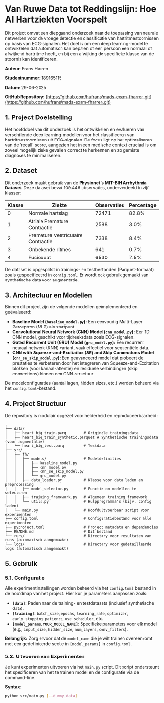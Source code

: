 # Van Ruwe Data tot Reddingslijn: Hoe AI Hartziekten Voorspelt

Dit project omvat een diepgaand onderzoek naar de toepassing van neurale netwerken voor de vroege detectie en classificatie van hartritmestoornissen op basis van ECG-signalen. Het doel is om een deep learning-model te ontwikkelen dat automatisch kan bepalen of een persoon een normaal of afwijkend hartritme heeft, en bij een afwijking de specifieke klasse van de stoornis kan identificeren.

**Auteur:** Frans Harren

**Studentnummer:** 189165115

**Datum:** 29-06-2025

**GitHub Repository:** [https://github.com/hufrans/mads-exam-fharren.git](https://github.com/hufrans/mads-exam-fharren.git)

## 1. Project Doelstelling

Het hoofddoel van dit onderzoek is het ontwikkelen en evalueren van verschillende deep learning-modellen voor het classificeren van hartritmestoornissen uit ECG-signalen. De focus ligt op het optimaliseren van de 'recall' score, aangezien het in een medische context cruciaal is om zoveel mogelijk zieke gevallen correct te herkennen en zo gemiste diagnoses te minimaliseren.

## 2. Dataset

Dit onderzoek maakt gebruik van de **Physionet's MIT-BIH Arrhythmia Dataset**. Deze dataset bevat 109.446 observaties, onderverdeeld in vijf klassen:

| Klasse | Ziekte                             | Observaties | Percentage |
| ------ | ---------------------------------- | ----------- | ---------- |
| 0      | Normale hartslag                   | 72471       | 82.8%      |
| 1      | Atriale Premature Contractie       | 2588        | 3.0%       |
| 2      | Premature Ventriculaire Contractie | 7338        | 8.4%       |
| 3      | Onbekende ritmes                   | 641         | 0.7%       |
| 4      | Fusiebeat                          | 6590        | 7.5%       |

De dataset is opgesplitst in trainings- en testbestanden (Parquet-formaat) zoals gespecificeerd in `config.toml`. Er wordt ook gebruik gemaakt van synthetische data voor augmentatie.

## 3. Architectuur en Modellen

Binnen dit project zijn de volgende modellen geïmplementeerd en geëvalueerd:

* **Baseline Model (`baseline_model.py`):** Een eenvoudig Multi-Layer Perceptron (MLP) als startpunt.
* **Convolutional Neural Network (CNN) Model (`cnn_model.py`):** Een 1D CNN model, geschikt voor tijdreeksdata zoals ECG-signalen.
* **Gated Recurrent Unit (GRU) Model (`gru_model.py`):** Een recurrent neuraal netwerk (RNN) variant, vaak effectief voor sequentiële data.
* **CNN with Squeeze-and-Excitation (SE) and Skip Connections Model (`cnn_se_skip_model.py`):** Een geavanceerd model dat probeert de prestaties te verbeteren door het integreren van Squeeze-and-Excitation blokken (voor kanaal-attentie) en residuele verbindingen (skip connections) binnen een CNN-structuur.

De modelconfiguraties (aantal lagen, hidden sizes, etc.) worden beheerd via het `config.toml`-bestand.

## 4. Project Structuur

De repository is modulair opgezet voor helderheid en reproduceerbaarheid:

```
.
├── data/
│   ├── heart_big_train.parq        # Originele trainingsdata
│   ├── heart_big_train_synthetic.parquet # Synthetische trainingsdata (voor augmentatie)
│   └── heart_big_test.parq         # Testdata
├── src/
│   ├── fh/
│   │   ├── models/                 # Modeldefinities
│   │   │   ├── baseline_model.py
│   │   │   ├── cnn_model.py
│   │   │   ├── cnn_se_skip_model.py
│   │   │   └── gru_model.py
│   │   ├── data_loader.py          # Klasse voor data laden en preprocessing
│   │   ├── model_selector.py       # Functie om modellen te selecteren
│   │   ├── training_framework.py   # Algemeen training framework
│   │   └── utils.py                # Hulpprogramma's (bijv. config laden)
│   └── main.py                     # Hoofduitvoerbaar script voor experimenten
├── config.toml                     # Configuratiebestand voor alle experimenten
├── pyproject.toml                  # Project metadata en dependencies
├── README.md                       # Dit bestand
└── runs/                           # Directory voor resultaten van runs (automatisch aangemaakt)
└── logs/                           # Directory voor gedetailleerde logs (automatisch aangemaakt)
```

## 5. Gebruik

### 5.1. Configuratie

Alle experimentinstellingen worden beheerd via het `config.toml` bestand in de hoofdmap van het project. Hier kun je parameters aanpassen zoals:

* **`[data]`**: Paden naar de training- en testdatasets (inclusief synthetische data).
* **`[training]`**: `batch_size`, `epochs`, `learning_rate`, `optimizer`, `early_stopping_patience`, `use_scheduler`, etc.
* **`[model_params.YOUR_MODEL_NAME]`**: Specifieke parameters voor elk model (e.g., `input_size`, `hidden_size`, `num_layers`, `conv_filters`).

**Belangrijk:** Zorg ervoor dat de `model_name` die je wilt trainen overeenkomt met een gedefinieerde sectie in `[model_params]` in `config.toml`.

### 5.2. Uitvoeren van Experimenten

Je kunt experimenten uitvoeren via het `main.py` script. Dit script ondersteunt het specificeren van het te trainen model en de configuratie via de command-line.

**Syntax:**

```bash
python src/main.py [--dummy_data]
